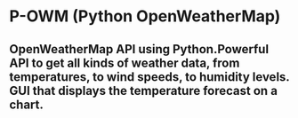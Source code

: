 # P-OWM (Python OpenWeatherMap)

## OpenWeatherMap API using Python.Powerful API to get all kinds of weather data, from temperatures, to wind speeds, to humidity levels. GUI that displays the temperature forecast on a chart.
